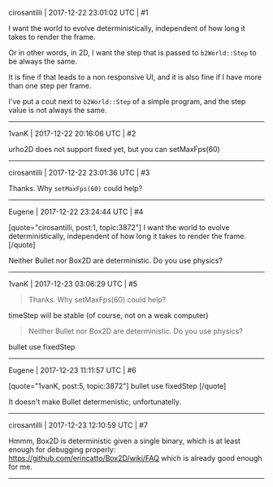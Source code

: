 cirosantilli | 2017-12-22 23:01:02 UTC | #1

I want the world to evolve deterministically, independent of how long it takes to render the frame.

Or in other words, in 2D, I want the step that is passed to `b2World::Step` to be always the same.

It is fine if that leads to a non responsive UI, and it is also fine if I have more than one step per frame.

I've put a cout next to  `b2World::Step` of a simple program, and the step value is not always the same.

-------------------------

1vanK | 2017-12-22 20:16:06 UTC | #2

urho2D does not support fixed yet, but you can setMaxFps(60)

-------------------------

cirosantilli | 2017-12-22 23:01:36 UTC | #3

Thanks. Why `setMaxFps(60)` could help?

-------------------------

Eugene | 2017-12-22 23:24:44 UTC | #4

[quote="cirosantilli, post:1, topic:3872"]
I want the world to evolve deterministically, independent of how long it takes to render the frame.
[/quote]

Neither Bullet nor Box2D are deterministic. Do you use physics?

-------------------------

1vanK | 2017-12-23 03:06:29 UTC | #5

> Thanks. Why setMaxFps(60) could help?

timeStep wiil be stable (of course, not on a weak computer)

> Neither Bullet nor Box2D are deterministic. Do you use physics?

bullet use fixedStep

-------------------------

Eugene | 2017-12-23 11:11:57 UTC | #6

[quote="1vanK, post:5, topic:3872"]
bullet use fixedStep
[/quote]

It doesn't make Bullet determenistic, unfortunatelly.

-------------------------

cirosantilli | 2017-12-23 12:10:59 UTC | #7

Hmmm, Box2D is deterministic given a single binary, which is at least enough for debugging properly: https://github.com/erincatto/Box2D/wiki/FAQ which is already good enough for me.

-------------------------

